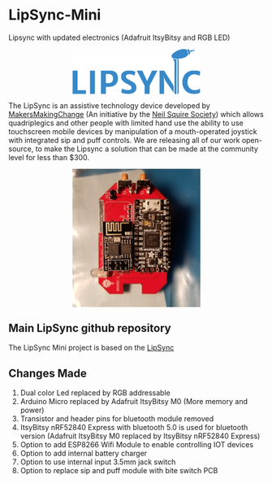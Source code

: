 # LipSync-Mini

Lipsync with updated electronics (Adafruit ItsyBitsy and RGB LED)

<p align="center">
<img align="center" src="https://raw.githubusercontent.com/makersmakingchange/blog/gh-pages/_resources/images/LipSync_Logo.jpg" width="50%" height="50%" alt="LipSync Logo"/>
</p>

The LipSync is an assistive technology device developed by <a href="https://www.makersmakingchange.com/" download target="_blank">MakersMakingChange</a> (An initiative by the <a href="https://www.neilsquire.ca/" download target="_blank">Neil Squire Society</a>) which allows quadriplegics and other people with limited hand use the ability to use touchscreen mobile devices by manipulation of a mouth-operated joystick with integrated sip and puff controls. We are releasing all of our work open-source, to make the Lipsync a solution that can be made at the community level for less than $300.

<p align="center">
<img align="center" src="https://raw.githubusercontent.com/milador/LipSync-Mini/master/Resource/LipSync-Mini.jpg" width="50%" height="50%" alt="LipSync Logo"/>
</p>

## Main LipSync github repository 

The LipSync Mini project is based on the <a href="https://github.com/makersmakingchange/LipSync" download target="_blank">LipSync</a>


## Changes Made

1. Dual color Led replaced by RGB addressable 
2. Arduino Micro replaced by Adafruit ItsyBitsy M0 (More memory and power)
3. Transistor and header pins for bluetooth module removed 
4. ItsyBitsy nRF52840 Express with bluetooth 5.0 is used for bluetooth version (Adafruit ItsyBitsy M0 replaced by ItsyBitsy nRF52840 Express)
5. Option to add ESP8266 Wifi Module to enable controlling IOT devices 
6. Option to add internal battery charger
7. Option to use internal input 3.5mm jack switch 
8. Option to replace sip and puff module with bite switch PCB
